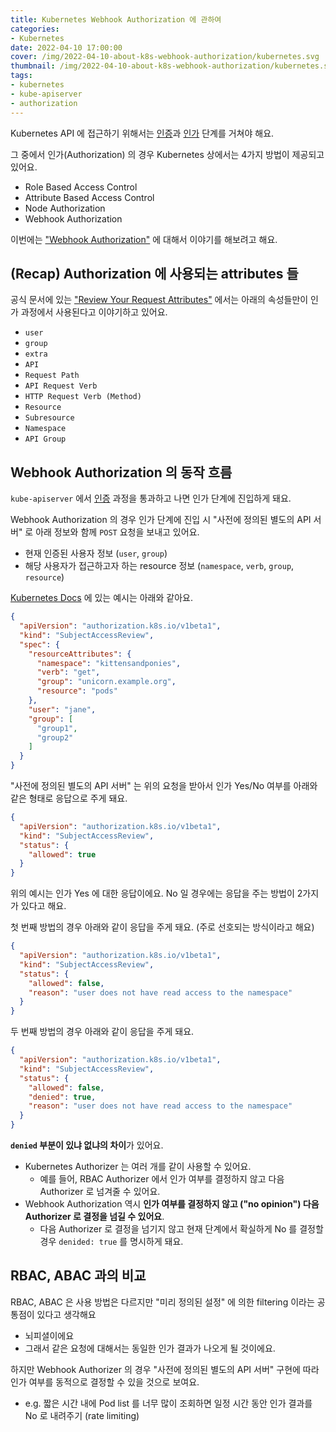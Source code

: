 ```yaml
---
title: Kubernetes Webhook Authorization 에 관하여
categories:
- Kubernetes
date: 2022-04-10 17:00:00
cover: /img/2022-04-10-about-k8s-webhook-authorization/kubernetes.svg
thumbnail: /img/2022-04-10-about-k8s-webhook-authorization/kubernetes.svg
tags:
- kubernetes
- kube-apiserver
- authorization
---
```


Kubernetes API 에 접근하기 위해서는 [인증](https://kubernetes.io/docs/reference/access-authn-authz/authentication/)과 [인가](https://kubernetes.io/docs/reference/access-authn-authz/authorization/) 단계를 거쳐야 해요.

그 중에서 인가(Authorization) 의 경우 Kubernetes 상에서는 4가지 방법이 제공되고 있어요.
- Role Based Access Control
- Attribute Based Access Control
- Node Authorization
- Webhook Authorization

이번에는 ["Webhook Authorization"](https://kubernetes.io/docs/reference/access-authn-authz/webhook/) 에 대해서 이야기를 해보려고 해요.

<!-- more -->

## (Recap) Authorization 에 사용되는 attributes 들

공식 문서에 있는 ["Review Your Request Attributes"](https://kubernetes.io/docs/reference/access-authn-authz/authorization/#review-your-request-attributes) 에서는 아래의 속성들만이 인가 과정에서 사용된다고 이야기하고 있어요.
- `user`
- `group`
- `extra`
- `API`
- `Request Path`
- `API Request Verb`
- `HTTP Request Verb (Method)`
- `Resource`
- `Subresource`
- `Namespace`
- `API Group`

## Webhook Authorization 의 동작 흐름

`kube-apiserver` 에서 [인증](https://kubernetes.io/docs/reference/access-authn-authz/authentication/) 과정을 통과하고 나면 인가 단계에 진입하게 돼요.

Webhook Authorization 의 경우 인가 단계에 진입 시 "사전에 정의된 별도의 API 서버" 로 아래 정보와 함께 `POST` 요청을 보내고 있어요.
- 현재 인증된 사용자 정보 (`user`, `group`)
- 해당 사용자가 접근하고자 하는 resource 정보 (`namespace`, `verb`, `group`, `resource`)

[Kubernetes Docs](https://kubernetes.io/docs/reference/access-authn-authz/webhook/#request-payloads) 에 있는 예시는 아래와 같아요.

```json
{
  "apiVersion": "authorization.k8s.io/v1beta1",
  "kind": "SubjectAccessReview",
  "spec": {
    "resourceAttributes": {
      "namespace": "kittensandponies",
      "verb": "get",
      "group": "unicorn.example.org",
      "resource": "pods"
    },
    "user": "jane",
    "group": [
      "group1",
      "group2"
    ]
  }
}
```

"사전에 정의된 별도의 API 서버" 는 위의 요청을 받아서 인가 Yes/No 여부를 아래와 같은 형태로 응답으로 주게 돼요.

```json
{
  "apiVersion": "authorization.k8s.io/v1beta1",
  "kind": "SubjectAccessReview",
  "status": {
    "allowed": true
  }
}
```

위의 예시는 인가 Yes 에 대한 응답이에요. No 일 경우에는 응답을 주는 방법이 2가지가 있다고 해요.

첫 번째 방법의 경우 아래와 같이 응답을 주게 돼요. (주로 선호되는 방식이라고 해요)

```json
{
  "apiVersion": "authorization.k8s.io/v1beta1",
  "kind": "SubjectAccessReview",
  "status": {
    "allowed": false,
    "reason": "user does not have read access to the namespace"
  }
}
```

두 번째 방법의 경우 아래와 같이 응답을 주게 돼요.

```json
{
  "apiVersion": "authorization.k8s.io/v1beta1",
  "kind": "SubjectAccessReview",
  "status": {
    "allowed": false,
    "denied": true,
    "reason": "user does not have read access to the namespace"
  }
}
```

**`denied` 부분이 있냐 없냐의 차이**가 있어요.
- Kubernetes Authorizer 는 여러 개를 같이 사용할 수 있어요.
  - 예를 들어, RBAC Authorizer 에서 인가 여부를 결정하지 않고 다음 Authorizer 로 넘겨줄 수 있어요.
- Webhook Authorization 역시 **인가 여부를 결정하지 않고 ("no opinion") 다음 Authorizer 로 결정을 넘길 수 있어요**.
  - 다음 Authorizer 로 결정을 넘기지 않고 현재 단계에서 확실하게 No 를 결정할 경우 `denided: true` 를 명시하게 돼요.

## RBAC, ABAC 과의 비교

RBAC, ABAC 은 사용 방법은 다르지만 "미리 정의된 설정" 에 의한 filtering 이라는 공통점이 있다고 생각해요
- 뇌피셜이에요
- 그래서 같은 요청에 대해서는 동일한 인가 결과가 나오게 될 것이에요.

하지만 Webhook Authorizer 의 경우 "사전에 정의된 별도의 API 서버" 구현에 따라 인가 여부를 동적으로 결정할 수 있을 것으로 보여요.
- e.g. 짧은 시간 내에 Pod list 를 너무 많이 조회하면 일정 시간 동안 인가 결과를 No 로 내려주기 (rate limiting)


